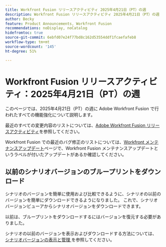 ```yaml
---
title: Workfront Fusion リリースアクティビティ 2025年4月21日（PT）の週
description: Workfront Fusion リリースアクティビティ 2025年4月21日（PT）の週
author: Becky
feature: Product Announcements, Workfront Fusion
recommendations: noDisplay, noCatalog
hidefromtoc: true
source-git-commit: 6ebfd07e24f77bd8c162d53554ddf1fcaefafeb8
workflow-type: tm+mt
source-wordcount: '145'
ht-degree: 51%

---
```


# Workfront Fusion リリースアクティビティ：2025年4月21日（PT）の週

このページでは、2025年4月21日（PT）の週に Adobe Workfront Fusion で行われたすべての機能強化について説明します。

最近のすべての変更内容のリストについては、[Adobe Workfront Fusion リリースアクティビティ](/help/workfront-fusion/fusion-product-releases/fusion-release-activity.md)を参照してください。

Workfront Fusion での最近のバグ修正のリストについては、[Workfront メンテナンスアップデート](https://experienceleague.adobe.com/ja/docs/workfront-known-issues/releases/current-updates)ページで、Workfront Fusion メンテナンスアップデートというラベルが付いたアップデートがあるか確認してください。

## 以前のシナリオバージョンのブループリントをダウンロード

シナリオのバージョンを簡単に使用および比較できるように、シナリオの以前のバージョンを簡単にダウンロードできるようになりました。 これで、シナリオバージョンビューアからシナリオバージョンをダウンロードできます。

以前は、ブループリントをダウンロードするにはバージョンを復元する必要がありました。

シナリオの以前のバージョンを表示およびダウンロードする方法については、[ シナリオバージョンの表示と管理 ](/help/workfront-fusion/manage-scenarios/restore-a-scenario-version.md) を参照してください。












